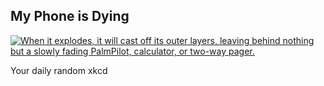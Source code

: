 ## My Phone is Dying
[![When it explodes, it will cast off its outer layers, leaving behind nothing but a slowly fading PalmPilot, calculator, or two-way pager.](https://imgs.xkcd.com/comics/my_phone_is_dying.png)](https://xkcd.com/1422/ "When it explodes, it will cast off its outer layers, leaving behind nothing but a slowly fading PalmPilot, calculator, or two-way pager.")

Your daily random xkcd
